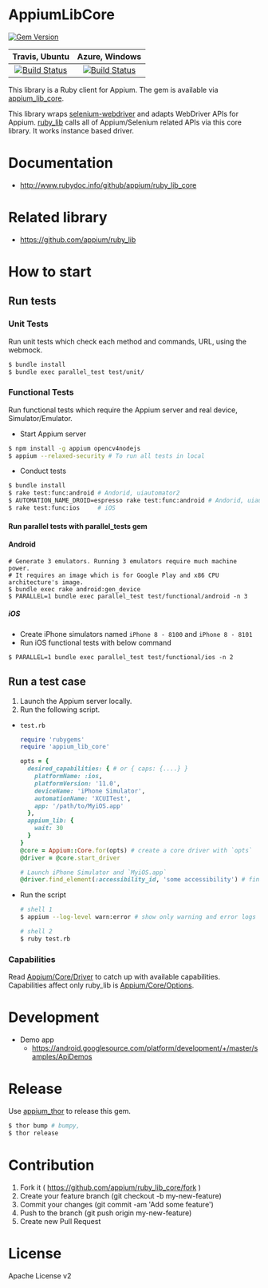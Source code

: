 # AppiumLibCore

[![Gem Version](https://badge.fury.io/rb/appium_lib_core.svg)](https://badge.fury.io/rb/appium_lib_core)

| Travis, Ubuntu | Azure, Windows |
|:---:|:---:|
|[![Build Status](https://travis-ci.org/appium/ruby_lib_core.svg?branch=master)](https://travis-ci.org/appium/ruby_lib_core)|[![Build Status](https://dev.azure.com/kazucocoa/ruby_lib_core_windows/_apis/build/status/appium.ruby_lib_core)](https://dev.azure.com/kazucocoa/ruby_lib_core_windows/_build/latest?definitionId=4)|

This library is a Ruby client for Appium.  The gem is available via [appium_lib_core](https://rubygems.org/gems/appium_lib_core).

This library wraps [selenium-webdriver](https://github.com/SeleniumHQ/selenium/wiki/Ruby-Bindings) and adapts WebDriver APIs for Appium. [ruby_lib](https://github.com/appium/ruby_lib) calls all of Appium/Selenium related APIs via this core library. It works instance based driver.

# Documentation

- http://www.rubydoc.info/github/appium/ruby_lib_core

# Related library
- https://github.com/appium/ruby_lib

# How to start
## Run tests
### Unit Tests
Run unit tests which check each method and commands, URL, using the webmock.

```bash
$ bundle install
$ bundle exec parallel_test test/unit/
```

### Functional Tests
Run functional tests which require the Appium server and real device, Simulator/Emulator.

- Start Appium server
 ```bash
$ npm install -g appium opencv4nodejs
$ appium --relaxed-security # To run all tests in local
```

- Conduct tests
 ```bash
$ bundle install
$ rake test:func:android # Andorid, uiautomator2
$ AUTOMATION_NAME_DROID=espresso rake test:func:android # Andorid, uiautomator2
$ rake test:func:ios     # iOS
```

#### Run parallel tests with parallel_tests gem
#### Android

```
# Generate 3 emulators. Running 3 emulators require much machine power.
# It requires an image which is for Google Play and x86 CPU architecture's image.
$ bundle exec rake android:gen_device
$ PARALLEL=1 bundle exec parallel_test test/functional/android -n 3
```

##### iOS
- Create iPhone simulators named `iPhone 8 - 8100` and `iPhone 8 - 8101`
- Run iOS functional tests with below command

```
$ PARALLEL=1 bundle exec parallel_test test/functional/ios -n 2
```

## Run a test case
1. Launch the Appium server locally.
2. Run the following script.

- `test.rb`
    ```ruby
    require 'rubygems'
    require 'appium_lib_core'
    
    opts = {
      desired_capabilities: { # or { caps: {....} }
        platformName: :ios,
        platformVersion: '11.0',
        deviceName: 'iPhone Simulator',
        automationName: 'XCUITest',
        app: '/path/to/MyiOS.app'
      },
      appium_lib: {
        wait: 30
      }
    }
    @core = Appium::Core.for(opts) # create a core driver with `opts`
    @driver = @core.start_driver
    
    # Launch iPhone Simulator and `MyiOS.app`
    @driver.find_element(:accessibility_id, 'some accessibility') # find an element
    ```
- Run the script
    ```bash
    # shell 1
    $ appium --log-level warn:error # show only warning and error logs
    
    # shell 2
    $ ruby test.rb
    ```
    
### Capabilities

Read [Appium/Core/Driver](https://www.rubydoc.info/github/appium/ruby_lib_core/Appium/Core/Driver) to catch up with available capabilities.
Capabilities affect only ruby_lib is [Appium/Core/Options](https://www.rubydoc.info/github/appium/ruby_lib_core/Appium/Core/Options).

# Development
- Demo app
    - https://android.googlesource.com/platform/development/+/master/samples/ApiDemos

# Release
Use [appium_thor](https://github.com/appium/appium_thor) to release this gem.

```bash
$ thor bump # bumpy,
$ thor release
```

# Contribution
1. Fork it ( https://github.com/appium/ruby_lib_core/fork )
2. Create your feature branch (git checkout -b my-new-feature)
3. Commit your changes (git commit -am 'Add some feature')
4. Push to the branch (git push origin my-new-feature)
5. Create new Pull Request

# License
Apache License v2
